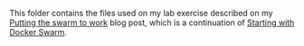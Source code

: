This folder contains the files used on my lab exercise described on my [Putting the swarm to work](https://juanjo.garciaamaya.com/posts/docker/putting-the-swarm-to-work/) blog post, which is a continuation of [Starting with Docker Swarm](https://juanjo.garciaamaya.com/posts/docker/starting-with-docker-swarm/).